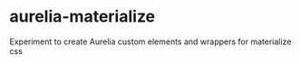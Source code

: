 # aurelia-materialize
Experiment to create Aurelia custom elements and wrappers for materialize css
